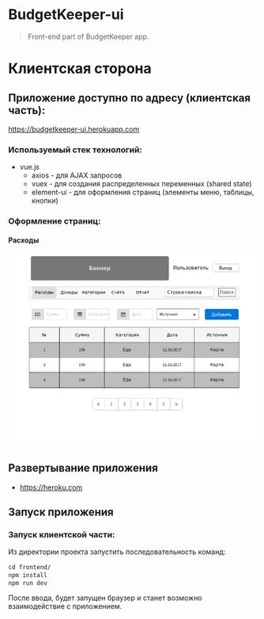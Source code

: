 # BudgetKeeper-ui
> Front-end part of BudgetKeeper app.

# Клиентская сторона

## Приложение доступно по адресу (клиентская часть):
https://budgetkeeper-ui.herokuapp.com

### Используемый стек технологий:
* vue.js
  * axios - для AJAX запросов
  * vuex - для создания распределенных переменных (shared state)
  * element-ui - для оформления страниц (элементы меню, таблицы, кнопки)

### Оформление страниц:
#### Расходы
![alt text](https://github.com/kilfat/BudgetKeeper/raw/master/src/main/resources/costs.png)

## Развертывание приложения
* https://heroku.com

## Запуск приложения
### Запуск клиентской части:
Из директории проекта запустить последовательность команд:
```
cd frontend/
npm install
npm run dev
```
После ввода, будет запущен браузер и станет возможно взаимодействие с приложением.
